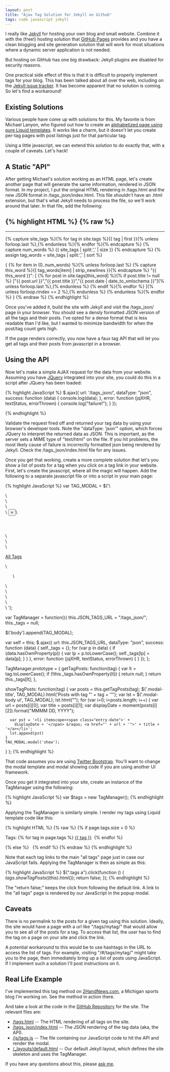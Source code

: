 ```yaml
---
layout: post
title: "Ajax Tag Solution for Jekyll on Github"
tags: code javascript jekyll
---
```

I really like [Jekyll](http://jekyllrb.com/) for hosting your own blog and small 
website. Combine it with the (free!) hosting solution that 
[GitHub Pages](http://pages.github.com/) provides and you have a clean blogging 
and site generation solution that will work for most situations where a dynamic server
application is not needed.

But hosting on GitHub has one big drawback: Jekyll plugins are disabled for security reasons.

One practical side effect of this is that it is difficult to properly implement tags
for your blog. This has been talked about all over the web, including on the
[Jekyll issue tracker](https://github.com/jekyll/jekyll/issues/867). It has become 
apparent that no solution is coming. So let's find a workaround!

<!-- more -->

## Existing Solutions

Various people have come up with solutions for this. My favorite is from Michael Lanyon,
who figured out how to create an 
[alphabetized page using pure Liquid templates](http://blog.lanyonm.org/articles/2013/11/21/alphabetize-jekyll-page-tags-pure-liquid.html). 
It works like a charm, but it doesn't let you create per-tag pages with post listings 
just for that particular tag.

Using a little javascript, we can extend this solution to do exactly that, with a couple
of caveats. Let's hack!


## A Static "API"

After getting Michael's solution working as an HTML page, let's create another page
that will generate the same information, rendered in JSON format. In my project, 
I put the original HTML rendering in /tags.html and the new JSON format in 
/tags_json/index.html. This file *shouldn't* have an .html extension, but that's
what Jekyll needs to process the file, so we'll work around that later. In that file,
add the following:

{% highlight HTML %}
{% raw %}
---
---

{% capture site_tags %}{% for tag in site.tags %}{{ tag | first }}{% unless forloop.last %},{% endunless %}{% endfor %}{% endcapture %}
{% capture num_words %}
  {{ site_tags | split:',' | size }}
{% endcapture %}
{% assign tag_words = site_tags | split:',' | sort %}

{
{% for item in (0..num_words) %}{% unless forloop.last %}
  {% capture this_word %}{{ tag_words[item] | strip_newlines }}{% endcapture %}
  "{{ this_word }}": [
    {% for post in site.tags[this_word] %}{% if post.title != null %}
    ["{{ post.url }}","{{ post.title }}","{{ post.date | date_to_xmlschema }}"]{% unless forloop.last %},{% endunless %}
    {% endif %}{% endfor %}
  ]{% unless forloop.rindex == 2 %},{% endunless %}
{% endunless %}{% endfor %}
}
{% endraw %}
{% endhighlight %}

Once you've added it, build the site with Jekyll and visit the /tags_json/ page in your
browser. You should see a densly formatted JSON version of all the tags and their posts.
I've opted for a dense format that is less readable than I'd like, but I wanted to minimize
bandwidth for when the post/tag count gets high.

If the page renders correctly, you now have a faux tag API that will let you get all tags
and their posts from javascript in a browser.


## Using the API

Now let's make a simple AJAX request for the data from your website. Assuming you have 
[JQuery](http://jquery.com/) integrated into your site, you could do this in a script after
JQuery has been loaded:

{% highlight JavaScript %}
$.ajax({
  url: '/tags_json/',
  dataType: "json",
  success: function (data) {
    console.log(data);
  },
  error: function (jqXHR, textStatus, errorThrown) {
    console.log("failure!");
  }
});

{% endhighlight %}

Validate the request fired off and returned your tag data by using your browser's 
developer tools. Note the "dataType: 'json'" option, which forces JQuery to interpret
the returned data as JSON. This is important, as the server sets a MIME type of 
"text/html" on the file. If you hit problems, the most likely cause of failure is 
incorrectly formatted json being rendered by Jekyll. Check the /tags_json/index.html 
file for any issues.

Once you get that working, create a more complete solution that let's you show a list
of posts for a tag when you click on a tag link in your website. First, let's create
the javascript, where all the magic will happen. Add the following to a separate
javascript file or into a script in your main page:

{% highlight JavaScript %}
var TAG_MODAL = $('\
<div id="tag-post-list-modal" class="modal fade" tabindex="-1">\
  <div class="modal-dialog">\
    <div class="modal-content">\
      <div class="modal-header">\
        <button type="button" class="close" data-dismiss="modal" aria-hidden="true">&times;</button>\
        <h4 class="modal-title">&nbsp;</h4>\
      </div>\
      <div class="modal-body">\
        <p><a href="/tags.html">All Tags</a></p>\
        <ul class="modal-tag-list">\
        </ul>\
      </div>\
    </div>\
  </div>\
</div>\
');

var TagManager = function(){
  this.JSON_TAGS_URL = "/tags_json/";
  this._tags = null;

  $('body').append(TAG_MODAL);

  var self = this;
  $.ajax({
    url: this.JSON_TAGS_URL,
    dataType: "json",
    success: function (data) {
      self._tags = {};
      for (var p in data) {
        if (data.hasOwnProperty(p)) {
          var lp = p.toLowerCase();
          self._tags[lp] = data[p];
        }
      }
    },
    error: function (jqXHR, textStatus, errorThrown) {
    }
  });
};

TagManager.prototype = {
  getTagPosts: function(tag) {
    var lt = tag.toLowerCase();
    if (!this._tags.hasOwnProperty(lt)) {
      return null;
    }
    return this._tags[lt];
  },

  showTagPosts: function(tag) {
    var posts = this.getTagPosts(tag);
    $('.modal-title', TAG_MODAL).html('Posts with tag "' + tag + '"');
    var lst = $('.modal-body ul', TAG_MODAL);
    lst.html("");
    for (var i=0; i<posts.length; i++) {
      var url = posts[i][0];
      var title = posts[i][1];
      var displayDate = moment(posts[i][2]).format("MMMM DD, YYYY");

      var pst = '<li itemscope><span class="entry-date">' +
        displayDate + '</span> &raquo; <a href="' + url + '">' + title + '</a></li>';
      lst.append(pst)
    }
    TAG_MODAL.modal('show');
  }
};
{% endhighlight %}

That code assumes you are using [Twitter Bootstrap](http://getbootstrap.com/). You'll
want to change the modal template and modal showing code if you are using another UI
framework.

Once you get it integrated into your site, create an instance of the TagManager
using the following:

{% highlight JavaScript %}
var $tags = new TagManager();
{% endhighlight %}

Applying the TagManager is similarly simple. I render my tags using Liquid template
code like this:

{% highlight HTML %}
{% raw %}
{% if page.tags.size > 0 %}
<p class="tags">
  Tags:
  {% for tag in page.tags %}
    <a href="/tags.html">{{ tag }}</a>&nbsp;
  {% endfor %}
</p>
{% else %}
  &nbsp;
{% endif %}
{% endraw %}
{% endhighlight %}

Note that each tag links to the main "all tags" page just in case our JavaScript fails. 
Applying the TagManager is then as simple as this:

{% highlight JavaScript %}
$(".tags a").click(function () {
  $tags.showTagPosts($(this).html());
  return false;
});
{% endhighlight %}

The "return false;" keeps the click from following the default link. A link to the 
"all tags" page is rendered by our JavaScript in the popup modal.


## Caveats

There is no permalink to the posts for a given tag using this solution. Ideally, the
site would have a page with a url like "/tags/mytag/" that would allow you to see
all of the posts for a tag. To access that list, the user has to find the tag on
a page on your site and click the link.

A potential workaround to this would be to use hashtags in the URL to access the list
of tags. For example, visiting "/#/tags/mytag/" might take you to the page, then 
immediately bring up a list of posts using JavaScript. If I implement such a solution
I'll post instructions on it.


## Real Life Example

I've implemented this tag method on [2HandNews.com](http://2handnews.com), a Michigan
sports blog I'm working on. See the method in action there.

And take a look at the code in the 
[GitHub Repository](https://github.com/aftco/aftco.github.io) for the site. The relevant 
files are:

* [/tags.html](https://github.com/aftco/aftco.github.io/blob/59645adab676a851107bb406ca092ea164ea54d6/tags.html) 
    -- The HTML rendering of all tags on the site.
* [/tags_json/index.html](https://github.com/aftco/aftco.github.io/blob/59645adab676a851107bb406ca092ea164ea54d6/tags_json/index.html) 
    -- The JSON rendering of the tag data (aka, the API).
* [/js/tags.js](https://github.com/aftco/aftco.github.io/blob/59645adab676a851107bb406ca092ea164ea54d6/js/tags.js) 
    -- The file containing our JavaScript code to hit the API and render the modal.
* [/_layouts/default.html](https://github.com/aftco/aftco.github.io/blob/59645adab676a851107bb406ca092ea164ea54d6/_layouts/default.html)
    -- Our default Jekyll layout, which defines the site skeleton and uses the TagManager.
    
If you have any questions about this, please [ask me](/#connect).

